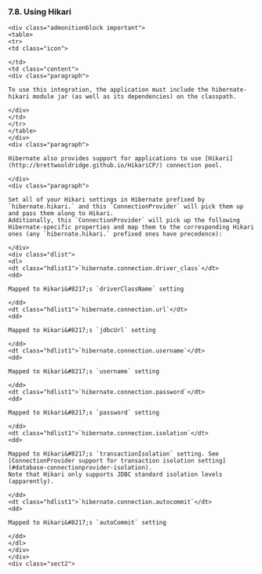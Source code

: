  ### 7.8. Using Hikari

    <div class="admonitionblock important">
    <table>
    <tr>
    <td class="icon">

    </td>
    <td class="content">
    <div class="paragraph">

    To use this integration, the application must include the hibernate-hikari module jar (as well as its dependencies) on the classpath.

    </div>
    </td>
    </tr>
    </table>
    </div>
    <div class="paragraph">

    Hibernate also provides support for applications to use [Hikari](http://brettwooldridge.github.io/HikariCP/) connection pool.

    </div>
    <div class="paragraph">

    Set all of your Hikari settings in Hibernate prefixed by `hibernate.hikari.` and this `ConnectionProvider` will pick them up and pass them along to Hikari.
    Additionally, this `ConnectionProvider` will pick up the following Hibernate-specific properties and map them to the corresponding Hikari ones (any `hibernate.hikari.` prefixed ones have precedence):

    </div>
    <div class="dlist">
    <dl>
    <dt class="hdlist1">`hibernate.connection.driver_class`</dt>
    <dd>

    Mapped to Hikari&#8217;s `driverClassName` setting

    </dd>
    <dt class="hdlist1">`hibernate.connection.url`</dt>
    <dd>

    Mapped to Hikari&#8217;s `jdbcUrl` setting

    </dd>
    <dt class="hdlist1">`hibernate.connection.username`</dt>
    <dd>

    Mapped to Hikari&#8217;s `username` setting

    </dd>
    <dt class="hdlist1">`hibernate.connection.password`</dt>
    <dd>

    Mapped to Hikari&#8217;s `password` setting

    </dd>
    <dt class="hdlist1">`hibernate.connection.isolation`</dt>
    <dd>

    Mapped to Hikari&#8217;s `transactionIsolation` setting. See [ConnectionProvider support for transaction isolation setting](#database-connectionprovider-isolation).
    Note that Hikari only supports JDBC standard isolation levels (apparently).

    </dd>
    <dt class="hdlist1">`hibernate.connection.autocommit`</dt>
    <dd>

    Mapped to Hikari&#8217;s `autoCommit` setting

    </dd>
    </dl>
    </div>
    </div>
    <div class="sect2">